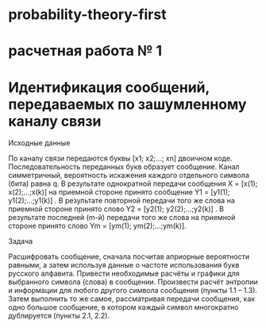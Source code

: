 # probability-theory-first
# расчетная работа № 1
# Идентификация сообщений, передаваемых по зашумленному каналу связи

Исходные данные

По каналу связи передаются буквы [x1; x2;…; xn] двоичном коде. Последовательность переданных букв образует сообщение. Канал симметричный, вероятность искажения каждого отдельного символа (бита) равна q. В результате однократной передачи сообщения X = [x(1); x(2);…;x(k)] на приемной стороне принято сообщение Y1 = [y1(1); y1(2);...;y1(k)] . В результате повторной передачи того же слова на приемной стороне принято слово Y2 = [y2(1); y2(2);...;y2(k)] . В результате последней (m-й) передачи того же слова на приемной стороне принято слово Ym = [ym(1); ym(2);...;ym(k)].

Задача

Расшифровать сообщение, сначала посчитав априорные вероятности равными, а затем используя данные о частоте использования букв русского алфавита. Привести необходимые расчёты и графики для выбранного символа (слова) в сообщении. Произвести расчёт энтропии и информации для любого другого символа сообщения (пункты 1.1 – 1.3). Затем выполнить то же самое, рассматривая передачи сообщения, как одно большое сообщение, в котором каждый символ многократно дублируется (пункты 2.1, 2.2).
